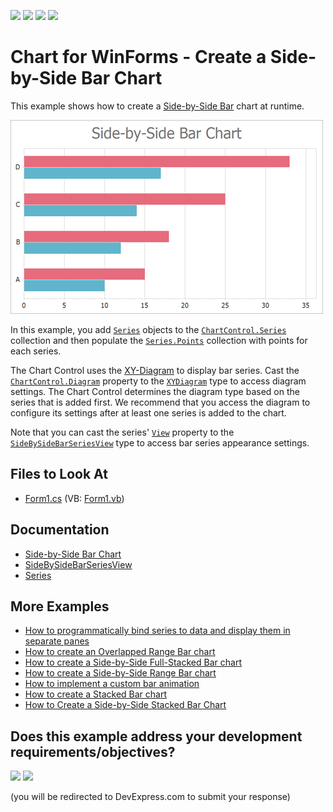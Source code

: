 <!-- default badges list -->
![](https://img.shields.io/endpoint?url=https://codecentral.devexpress.com/api/v1/VersionRange/128573765/14.2.3%2B)
[![](https://img.shields.io/badge/Open_in_DevExpress_Support_Center-FF7200?style=flat-square&logo=DevExpress&logoColor=white)](https://supportcenter.devexpress.com/ticket/details/E1213)
[![](https://img.shields.io/badge/📖_How_to_use_DevExpress_Examples-e9f6fc?style=flat-square)](https://docs.devexpress.com/GeneralInformation/403183)
[![](https://img.shields.io/badge/💬_Leave_Feedback-feecdd?style=flat-square)](#does-this-example-address-your-development-requirementsobjectives)
<!-- default badges end -->

# Chart for WinForms - Create a Side-by-Side Bar Chart

This example shows how to create a [Side-by-Side Bar](https://docs.devexpress.com/WindowsForms/2972/controls-and-libraries/chart-control/series-views/2d-series-views/bar-series-views/side-by-side-bar-chart?p=netframework) chart at runtime.

![Resulting chart](Images/resulting-chart.png)

In this example, you add [`Series`](https://docs.devexpress.com/CoreLibraries/DevExpress.XtraCharts.Series) objects to the [`ChartControl.Series`](https://docs.devexpress.com/WindowsForms/DevExpress.XtraCharts.ChartControl.Series) collection and then populate the [`Series.Points`](https://docs.devexpress.com/CoreLibraries/DevExpress.XtraCharts.Series.Points) collection with points for each series.

The Chart Control uses the [XY-Diagram](https://docs.devexpress.com/WindowsForms/5908/controls-and-libraries/chart-control/diagram/xy-diagram?p=netframework) to display bar series. Cast the [`ChartControl.Diagram`](https://docs.devexpress.com/WindowsForms/DevExpress.XtraCharts.ChartControl.Diagram?p=netframework) property to the [`XYDiagram`](https://docs.devexpress.com/CoreLibraries/DevExpress.XtraCharts.XYDiagram?p=netframework) type to access diagram settings. The Chart Control determines the diagram type based on the series that is added first. We recommend that you access the diagram to configure its settings after at least one series is added to the chart. 

Note that you can cast the series' [`View`](https://docs.devexpress.com/CoreLibraries/DevExpress.XtraCharts.SeriesBase.View?p=netframework) property to the [`SideBySideBarSeriesView`](https://docs.devexpress.com/CoreLibraries/DevExpress.XtraCharts.SideBySideBarSeriesView) type to access bar series appearance settings.

## Files to Look At

* [Form1.cs](./CS/Form1.cs) (VB: [Form1.vb](./VB/Form1.vb))

## Documentation

* [Side-by-Side Bar Chart](https://docs.devexpress.com/WindowsForms/2972/controls-and-libraries/chart-control/series-views/2d-series-views/bar-series-views/side-by-side-bar-chart)
* [SideBySideBarSeriesView](https://docs.devexpress.com/CoreLibraries/DevExpress.XtraCharts.SideBySideBarSeriesView)
* [Series](https://docs.devexpress.com/WindowsForms/6167/controls-and-libraries/chart-control/series)

## More Examples

* [How to programmatically bind series to data and display them in separate panes](https://github.com/DevExpress-Examples/how-to-programmatically-bind-series-to-data-and-display-them-in-separate-panes-e431)
* [How to create an Overlapped Range Bar chart](https://github.com/DevExpress-Examples/how-to-create-an-overlapped-range-bar-chart-e1219)
* [How to create a Side-by-Side Full-Stacked Bar chart](https://github.com/DevExpress-Examples/how-to-create-a-side-by-side-full-stacked-bar-chart-e2093)
* [How to create a Side-by-Side Range Bar chart](https://github.com/DevExpress-Examples/how-to-create-a-side-by-side-range-bar-chart-e1221)
* [How to implement a custom bar animation](https://github.com/DevExpress-Examples/how-to-implement-a-custom-bar-animation-t430123)
* [How to create a Stacked Bar chart](https://github.com/DevExpress-Examples/winforms-charts-create-stacked-bar-chart)
* [How to Create a Side-by-Side Stacked Bar Chart](https://github.com/DevExpress-Examples/winforms-charts-create-a-side-by-side-stacked-bars)
<!-- feedback -->
## Does this example address your development requirements/objectives?

[<img src="https://www.devexpress.com/support/examples/i/yes-button.svg"/>](https://www.devexpress.com/support/examples/survey.xml?utm_source=github&utm_campaign=winforms-charts-create-side-by-side-bar-chart&~~~was_helpful=yes) [<img src="https://www.devexpress.com/support/examples/i/no-button.svg"/>](https://www.devexpress.com/support/examples/survey.xml?utm_source=github&utm_campaign=winforms-charts-create-side-by-side-bar-chart&~~~was_helpful=no)

(you will be redirected to DevExpress.com to submit your response)
<!-- feedback end -->
